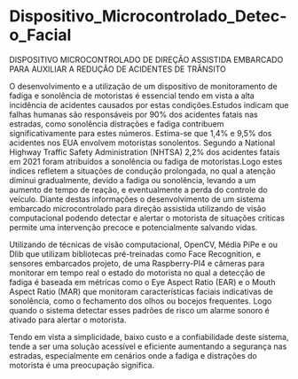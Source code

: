 # Dispositivo_Microcontrolado_Detec-o_Facial
DISPOSITIVO MICROCONTROLADO DE DIREÇÃO ASSISTIDA EMBARCADO PARA AUXILIAR A REDUÇÃO DE ACIDENTES DE TRÂNSITO 

O desenvolvimento e a utilização de um dispositivo de monitoramento de fadiga e sonolência de motoristas é essencial tendo em vista a alta incidência de acidentes causados por estas condições.Estudos indicam que falhas humanas são responsáveis por 90% dos acidentes fatais nas estradas, como sonolência distrações e fadiga contribuem significativamente para estes números. Estima-se que 1,4% e 9,5% dos acidentes nos EUA envolvem motoristas sonolentos. Segundo a National Highway Traffic Safety Administration (NHTSA) 2,2% dos acidentes fatais em 2021 foram atribuídos a sonolência ou fadiga de motoristas.Logo estes índices refletem a situações de condução prolongada, no qual a atenção diminui gradualmente, devido a fadiga ou sonolência, levando a um aumento de tempo de reação, e eventualmente a perda do controle do veículo. Diante destas informações o desenvolvimento de um sistema embarcado microcontrolado para direção assistida utilizando de visão computacional podendo detectar e alertar o motorista de situações críticas permite uma intervenção precoce e potencialmente salvando vidas. 

Utilizando de técnicas de visão computacional, OpenCV, Média PiPe e ou Dlib que utilizam bibliotecas pré-treinadas como Face Recognition, e sensores embarcados projeto, de uma Raspberry-PI4 e câmeras para monitorar em tempo real o estado do motorista no qual a detecção de fadiga é baseada em métricas como o Eye Aspect Ratio (EAR) e o Mouth Aspect Ratio (MAR) que monitoram características faciais indicativas de sonolência, como o fechamento dos olhos ou bocejos frequentes. Logo quando o sistema detectar esses padrões de risco um alarme sonoro é ativado para alertar o motorista. 

Tendo em vista a simplicidade, baixo custo e a confiabilidade deste sistema, tende a ser uma solução acessível e eficiente aumentando a segurança nas estradas, especialmente em cenários onde a fadiga e distrações do motorista é uma preocupação significa.
